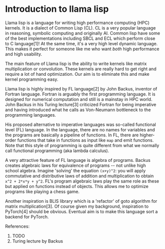 # Introduction to llama lisp

Llama lisp is a language for writing high performance computing (HPC) kernels. It is a dialect of Common Lisp (CL). CL is a very popular language in reasoning, symbolic computing and originally AI. Common lisp have some of the best implementations including SBCL and ECL which perform close to C language[1]! At the same time, it's a very high level dynamic language. This makes it perfect for someone like me who want *both* high performance and high usability. 

The main feature of Llama lisp is the ability to write kernels like matrix multiplication or convolution. These kernels are really hard to get right and require a lot of hand optimization. Our aim is to eliminate this and make kernel programming easy.

Llama lisp is highly inspired by FL language[2] by John Backus, inventor of Fortran language. Fortran is arguably the first programming language. It is designed for numerical computation and still is a mainstay in HPC world. John Backus in his Turing lecture[3] criticized Fortran for being imperative and having introduced what he calls as Von-Neumann bottleneck to the programming languages.

His proposed alternative to imperative languages was so-called functional level (FL) language. In the language, there are no names for variables and the programs are basically a pipeline of functions. In FL, there are higher-order functions that take in functions as input like `map` and emit functions. Note that this style of programming is quite different from what we normally call functional programming (aka lambda calculus).

A very attractive feature of FL language is algebra of programs. Backus creates algebraic laws for equivalence of programs -- not unlike high school algebra. Imagine 'solving' the equation `(x+y)^2`: you will apply commutative and distributive laws of addition and multiplication to obtain `x^2 + 2*x*y + y^2`. FL's program algebraic laws play the same role as these but applied on functions instead of objects. This allows me to optimize programs like playing a chess game.

Another inspiration is BLIS library which is a 'refactor' of goto algorithm for matrix multiplication[3]. Of course given my background, inspiration to PyTorch[4] should be obvious. Eventual aim is to make this language sort a backend for PyTorch.

References:
1. TODO
3. Turing lecture by Backus
